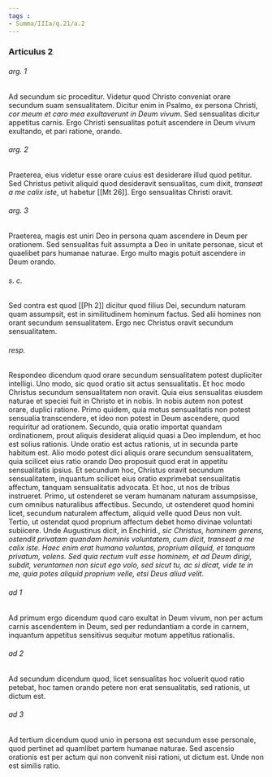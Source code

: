 ```yaml
---
tags : 
- Summa/IIIa/q.21/a.2
---
```


### Articulus 2

###### arg. 1
Ad secundum sic proceditur. Videtur quod Christo conveniat orare secundum suam sensualitatem. Dicitur enim in Psalmo, ex persona Christi, *cor meum et caro mea exultaverunt in Deum vivum*. Sed sensualitas dicitur appetitus carnis. Ergo Christi sensualitas potuit ascendere in Deum vivum exultando, et pari ratione, orando.

###### arg. 2
Praeterea, eius videtur esse orare cuius est desiderare illud quod petitur. Sed Christus petivit aliquid quod desideravit sensualitas, cum dixit, *transeat a me calix iste*, ut habetur [[Mt 26]]. Ergo sensualitas Christi oravit.

###### arg. 3
Praeterea, magis est uniri Deo in persona quam ascendere in Deum per orationem. Sed sensualitas fuit assumpta a Deo in unitate personae, sicut et quaelibet pars humanae naturae. Ergo multo magis potuit ascendere in Deum orando.

###### s. c.
Sed contra est quod [[Ph 2]] dicitur quod filius Dei, secundum naturam quam assumpsit, est in similitudinem hominum factus. Sed alii homines non orant secundum sensualitatem. Ergo nec Christus oravit secundum sensualitatem.

###### resp.
Respondeo dicendum quod orare secundum sensualitatem potest dupliciter intelligi. Uno modo, sic quod oratio sit actus sensualitatis. Et hoc modo Christus secundum sensualitatem non oravit. Quia eius sensualitas eiusdem naturae et speciei fuit in Christo et in nobis. In nobis autem non potest orare, duplici ratione. Primo quidem, quia motus sensualitatis non potest sensualia transcendere, et ideo non potest in Deum ascendere, quod requiritur ad orationem. Secundo, quia oratio importat quandam ordinationem, prout aliquis desiderat aliquid quasi a Deo implendum, et hoc est solius rationis. Unde oratio est actus rationis, ut in secunda parte habitum est. Alio modo potest dici aliquis orare secundum sensualitatem, quia scilicet eius ratio orando Deo proposuit quod erat in appetitu sensualitatis ipsius. Et secundum hoc, Christus oravit secundum sensualitatem, inquantum scilicet eius oratio exprimebat sensualitatis affectum, tanquam sensualitatis advocata. Et hoc, ut nos de tribus instrueret. Primo, ut ostenderet se veram humanam naturam assumpsisse, cum omnibus naturalibus affectibus. Secundo, ut ostenderet quod homini licet, secundum naturalem affectum, aliquid velle quod Deus non vult. Tertio, ut ostendat quod proprium affectum debet homo divinae voluntati subiicere. Unde Augustinus dicit, in Enchirid., *sic Christus, hominem gerens, ostendit privatam quandam hominis voluntatem, cum dicit, transeat a me calix iste. Haec enim erat humana voluntas, proprium aliquid, et tanquam privatum, volens. Sed quia rectum vult esse hominem, et ad Deum dirigi, subdit, veruntamen non sicut ego volo, sed sicut tu, ac si dicat, vide te in me, quia potes aliquid proprium velle, etsi Deus aliud velit*.

###### ad 1
Ad primum ergo dicendum quod caro exultat in Deum vivum, non per actum carnis ascendentem in Deum, sed per redundantiam a corde in carnem, inquantum appetitus sensitivus sequitur motum appetitus rationalis.

###### ad 2
Ad secundum dicendum quod, licet sensualitas hoc voluerit quod ratio petebat, hoc tamen orando petere non erat sensualitatis, sed rationis, ut dictum est.

###### ad 3
Ad tertium dicendum quod unio in persona est secundum esse personale, quod pertinet ad quamlibet partem humanae naturae. Sed ascensio orationis est per actum qui non convenit nisi rationi, ut dictum est. Unde non est similis ratio.

